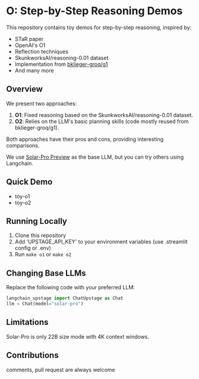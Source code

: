 # O: Step-by-Step Reasoning Demos

This repository contains toy demos for step-by-step reasoning, inspired by:
- STaR paper
- OpenAI's O1
- Reflection techniques
- SkunkworksAI/reasoning-0.01 dataset
- Implementation from [bklieger-groq/g1](https://github.com/bklieger-groq/g1)
- And many more

## Overview

We present two approaches:
1. **O1**: Fixed reasoning based on the SkunkworksAI/reasoning-0.01 dataset.
2. **O2**: Relies on the LLM's basic planning skills (code mostly reused from bklieger-groq/g1).

Both approaches have their pros and cons, providing interesting comparisons.

We use [Solar-Pro Preview](https://huggingface.co/upstage/solar-pro-preview-instruct) as the base LLM, but you can try others using Langchain.

## Quick Demo
- toy-o1
- toy-o2

## Running Locally
1. Clone this repository
2. Add 'UPSTAGE_API_KEY' to your environment variables (use .streamlit config or .env)
3. Run `make o1` or `make o2`

## Changing Base LLMs
Replace the following code with your preferred LLM:

```python
langchain_upstage import ChatUpstage as Chat
llm = Chat(model="solar-pro")
```

## Limitations
Solar-Pro is only 22B size mode with 4K context windows. 

## Contributions
comments, pull request are always welcome
